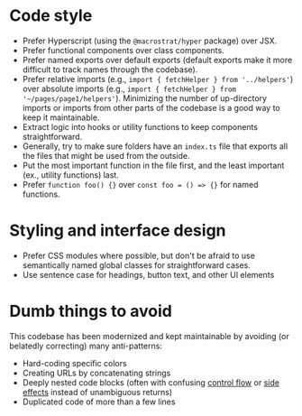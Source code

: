 # Code style

- Prefer Hyperscript (using the `@macrostrat/hyper` package) over JSX.
- Prefer functional components over class components.
- Prefer named exports over default exports (default exports make it more difficult to track names through the codebase).
- Prefer relative imports (e.g., `import { fetchHelper } from '../helpers'`) over absolute imports (e.g., `import { fetchHelper } from '~/pages/page1/helpers'`). Minimizing the number of up-directory imports or imports from other parts of the codebase is a good way to keep it maintainable.
- Extract logic into hooks or utility functions to keep components straightforward.
- Generally, try to make sure folders have an `index.ts` file that exports all the files that might be used from the outside.
- Put the most important function in the file first, and the least important (ex., utility functions) last.
- Prefer `function foo() {}` over `const foo = () => {}` for named functions.

# Styling and interface design

- Prefer CSS modules where possible, but don't be afraid to use semantically named global classes for straightforward cases.
- Use sentence case for headings, button text, and other UI elements

# Dumb things to avoid

This codebase has been modernized and kept maintainable
by avoiding (or belatedly correcting) many anti-patterns:

- Hard-coding specific colors
- Creating URLs by concatenating strings
- Deeply nested code blocks (often with confusing [control flow](https://en.wikipedia.org/wiki/Control_flow) or [side effects](<https://en.wikipedia.org/wiki/Side_effect_(computer_science)>) instead of unambiguous returns)
- Duplicated code of more than a few lines

